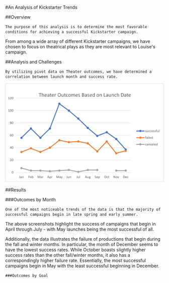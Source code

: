 #An Analysis of Kickstarter Trends

##Overview

	The purpose of this analysis is to determine the most favorable conditions for achieving a successful Kickstarter campaign.
From among a wide array of different Kickstarter campaigns, we have chosen to focus on theatrical plays as they are most relevant to Louise's campaign.


##Analysis and Challenges

	By utilizing pivot data on Theater outcomes, we have determined a correlation between launch month and success rate.
![](Resources/Theater_Outcomes_vs_Launch.png)





##Results

###Outcomes by Month

	One of the most noticeable trends of the data is that the majority of successful campaigns begin in late spring and early summer.
The above screenshots highlight the success of campaigns that begin in April through July - with May launches being the most successful of all.

Additionally, the data illustrates the failure of productions that begin during the fall and winter months.  In particular, the month of December seems to have the lowest success rates.  While October boasts slightly higher success rates than the 
other fall/winter months, it also has a correspondingly higher failure rate.  Essentially, the most successful campaigns begin in May with the least successful beginning in December.

	###Outcomes by Goal